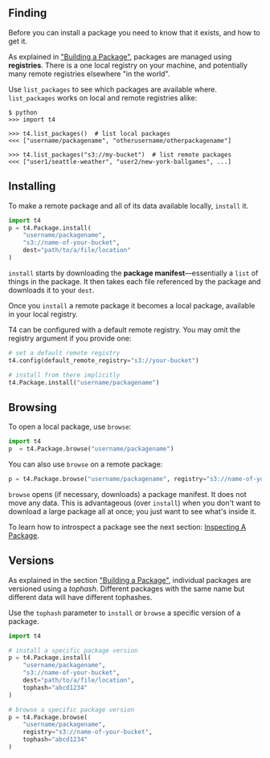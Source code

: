 ## Finding
Before you can install a package you need to know that it exists, and how to get it.

As explained in ["Building a Package"](Building%20a%20Package.md), packages are managed using **registries**. There is a one local registry on your machine, and potentially many remote registries elsewhere "in the world".

Use `list_packages` to see which packages are available where. `list_packages` works on local and remote registries alike:

```
$ python
>>> import t4

>>> t4.list_packages()  # list local packages
<<< ["username/packagename", "otherusername/otherpackagename"]

>>> t4.list_packages("s3://my-bucket")  # list remote packages
<<< ["user1/seattle-weather", "user2/new-york-ballgames", ...]
```


## Installing

To make a remote package and all of its data available locally, `install` it.

```python
import t4
p = t4.Package.install(
    "username/packagename", 
    "s3://name-of-your-bucket",
    dest="path/to/a/file/location"
)
```

`install` starts by downloading the **package manifest**&mdash;essentially a `list` of things in the package. It then takes each file referenced by the package and downloads it to your `dest`.

Once you `install` a remote package it becomes a local package, available in your local registry.

T4 can be configured with a default remote registry. You may omit the registry argument if you provide one:

```python
# set a default remote registry
t4.config(default_remote_registry="s3://your-bucket")

# install from there implicitly
t4.Package.install("username/packagename")
```

## Browsing
To open a local package, use `browse`:

```python
import t4
p  = t4.Package.browse("username/packagename")
```

You can also use `browse` on a remote package:

```python
p = t4.Package.browse("username/packagename", registry="s3://name-of-your-bucket")
```

`browse` opens (if necessary, downloads) a package manifest. It does not move any data. This is advantageous (over `install`) when you don't want to download a large package all at once; you just want to see what's inside it.

To learn how to introspect a package see the next section: [Inspecting A Package](Introspecting%20A%20Package.md).

## Versions
As explained in the section ["Building a Package"](Building%20a%20Package.md), individual packages are versioned using a _tophash_. Different packages with the same name but different data will have different tophashes.

Use the `tophash` parameter to `install` or `browse` a specific version of a package.

```python
import t4

# install a specific package version
p = t4.Package.install(
    "username/packagename", 
    "s3://name-of-your-bucket",
    dest="path/to/a/file/location",
    tophash="abcd1234"
)

# browse a specific package version
p = t4.Package.browse(
    "username/packagename", 
    registry="s3://name-of-your-bucket",
    tophash="abcd1234"
)
```